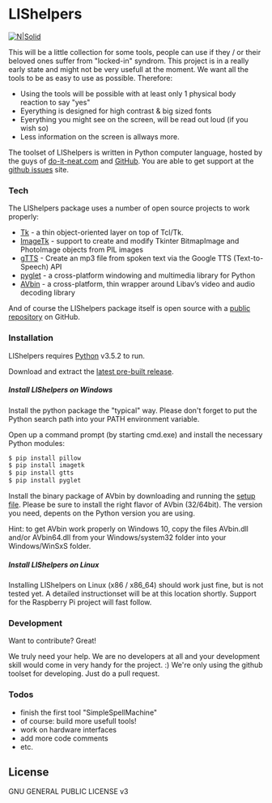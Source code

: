 # LIShelpers

[![N|Solid](https://www.python.org/static/community_logos/python-powered-w-140x56.png)](https://www.python.org)

This will be a little collection for some tools, people can use if they / or their beloved ones suffer from "locked-in" syndrom. This project is in a really early state and might not be very usefull at the moment. We want all the tools to be as easy to use as possible. Therefore:

  - Using the tools will be possible with at least only 1 physical body reaction to say "yes"
  - Eyerything is designed for high contrast & big sized fonts
  - Eyerything you might see on the screen, will be read out loud (if you wish so)
  - Less information on the screen is allways more.

The toolset of LIShelpers is written in Python computer language, hosted by the guys of [do-it-neat.com] and [GitHub][github project]. You are able to get support at the [github issues] site.

### Tech

The LIShelpers package uses a number of open source projects to work properly:

* [Tk] - a thin object-oriented layer on top of Tcl/Tk.
* [ImageTk] - support to create and modify Tkinter BitmapImage and PhotoImage objects from PIL images
* [gTTS] - Create an mp3 file from spoken text via the Google TTS (Text-to-Speech) API
* [pyglet] - a cross-platform windowing and multimedia library for Python
* [AVbin] - a cross-platform, thin wrapper around Libav’s video and audio decoding library

And of course the LIShelpers package itself is open source with a [public repository][github project]
 on GitHub.

### Installation

LIShelpers requires [Python](https://python.org/) v3.5.2 to run.

Download and extract the [latest pre-built release](https://www.python.org/downloads/release/python-352/).

##### Install LIShelpers on Windows

Install the python package the "typical" way. Please don't forget to put the Python search path into your PATH environment variable.

Open up a command prompt (by starting cmd.exe) and install the necessary Python modules:

```cmd
$ pip install pillow
$ pip install imagetk
$ pip install gtts
$ pip install pyglet
```
Install the binary package of AVbin by downloading and running the [setup file][avbin download]. Please be sure to install the right flavor of AVbin (32/64bit). The version you need, depents on the Python version you are using.

Hint: to get AVbin work properly on Windows 10, copy the files AVbin.dll and/or AVbin64.dll from your Windows/system32 folder into your Windows/WinSxS folder.

##### Install LIShelpers on Linux

Installing LIShelpers on Linux (x86 / x86_64) should work just fine, but is not tested yet. A detailed instructionset will be at this location shortly. Support for the Raspberry Pi project will fast follow.

### Development

Want to contribute? Great!

We truly need your help. We are no developers at all and your development skill would come in very handy for the project. :) We're only using the github toolset for developing. Just do a pull request.

### Todos

 - finish the first tool "SimpleSpellMachine"
 - of course: build more usefull tools!
 - work on hardware interfaces
 - add more code comments
 - etc.

License
----

GNU GENERAL PUBLIC LICENSE v3




[//]: # (These are reference links used in the body of this note and get stripped out when the markdown processor does its job. There is no need to format nicely because it shouldn't be seen. Thanks SO - http://stackoverflow.com/questions/4823468/store-comments-in-markdown-syntax)

[do-it-neat.com]: <http://www.do-it-neat.com/projekte/LIShelpers>
[github project]: <https://github.com/swarkn/LIShelpers>
[github issues]: <https://github.com/swarkn/LIShelpers/issues>
[Tk]: <http://www.tcl.tk/>
[ImageTk]: <https://wiki.python.org/moin/TkInter>
[gTTS]: <https://pypi.python.org/pypi/gTTS>
[pyglet]: <https://bitbucket.org/pyglet/pyglet/wiki/Home>
[AVbin]: <http://avbin.github.io/AVbin/Home/Home.html>
[avbin download]: <https://avbin.github.io/AVbin/Download.html>
